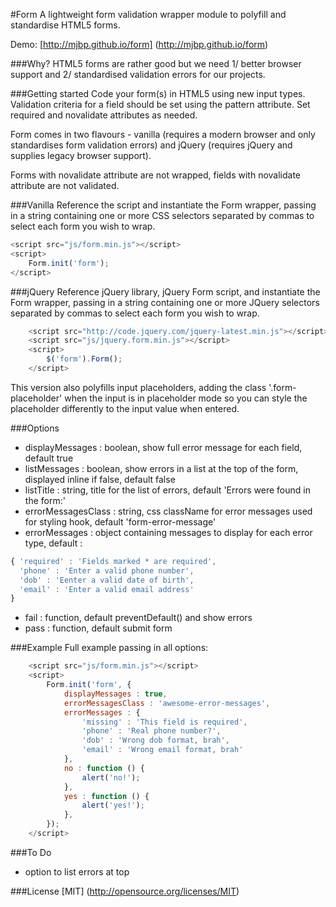 #Form
A lightweight form validation wrapper module to polyfill and standardise HTML5 forms. 

Demo: [http://mjbp.github.io/form] (http://mjbp.github.io/form)

###Why?
HTML5 forms are rather good but we need 1/ better browser support and 2/ standardised validation errors for our projects.

###Getting started
Code your form(s) in HTML5 using new input types. Validation criteria for a field should be set using the pattern attribute. Set required and novalidate attributes as needed.

Form comes in two flavours - vanilla (requires a modern browser and only standardises form validation errors) and jQuery (requires jQuery and supplies legacy browser support).

Forms with novalidate attribute are not wrapped, fields with novalidate attribute are not validated.

###Vanilla
Reference the script and instantiate the Form wrapper, passing in a string containing one or more CSS selectors separated by commas to select each form you wish to wrap.
```javascript
<script src="js/form.min.js"></script>
<script>
    Form.init('form');
</script>
```

###jQuery
Reference jQuery library, jQuery Form script, and instantiate the Form wrapper, passing in a string containing one or more JQuery selectors separated by commas to select each form you wish to wrap.

```javascript
    <script src="http://code.jquery.com/jquery-latest.min.js"></script>
    <script src="js/jquery.form.min.js"></script>
    <script>
        $('form').Form();
    </script>
```

This version also polyfills input placeholders, adding the class '.form-placeholder' when the input is in placeholder mode so you can style the placeholder differently to the input value when entered.

###Options
* displayMessages : boolean, show full error message for each field, default true 
* listMessages : boolean, show errors in a list at the top of the form, displayed inline if false, default false
* listTitle : string, title for the list of errors, default 'Errors were found in the form:'
* errorMessagesClass : string, css className for error messages used for styling hook, default 'form-error-message'
* errorMessages : object containing messages to display for each error type, default :
```javascript
{ 'required' : 'Fields marked * are required',
  'phone' : 'Enter a valid phone number',
  'dob' : 'Eenter a valid date of birth',
  'email' : 'Enter a valid email address'
}
```
* fail : function, default preventDefault() and show errors
* pass : function, default submit form

###Example
Full example passing in all options:
```javascript
    <script src="js/form.min.js"></script>
    <script>
        Form.init('form', {
            displayMessages : true,
            errorMessagesClass : 'awesome-error-messages',
            errorMessages : {
                'missing' : 'This field is required',
                'phone' : 'Real phone number?',
                'dob' : 'Wrong dob format, brah',
                'email' : 'Wrong email format, brah'
            },
            no : function () {
                alert('no!');
            },
            yes : function () {
                alert('yes!');
            },
        });
    </script>
```

###To Do
* option to list errors at top

###License
[MIT] (http://opensource.org/licenses/MIT)



